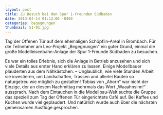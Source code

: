 ```yaml
---
layout: post
title: Zu Besuch bei den Spur 1-Freunden Südbaden
date: 2013-04-14 01:13:00 -0400
categories: begegnungen
thumbnail: 51-01.jpg
---
```

Tag der Offenen Tür auf dem ehemaligen Schöpflin-Areal in Brombach. Für die Teilnehmer am Leo-Projekt „Begegnungen“ ein guter Grund, einmal die große Modelleisenbahn-Anlage der Spur 1-Freunde Südbaden zu besuchen.

Es war ein tolles Erlebnis, sich die Anlage in Betrieb anzusehen und sich viele Details aus erster Hand erklären zu lassen. Einige Modellbauer plauderten aus dem Nähkästchen. – Unglaublich, wie viele Stunden Arbeit sie investieren, um Landschaften, Trassen und allerlei Bauten so naturgetreu wie möglich zu gestalten! Tobias von „Ahorn“ war nicht der Einzige, der an diesem Nachmittag mehrmals das Wort „Waaahnsinn!“ aussprach.
Nach dem Eintauchen in die Modellbau-Welt suchte die Gruppe das speziell zum Tag der Offenen Tür eingerichtete Café auf. Bei Kaffee und Kuchen wurde viel geplaudert. Und natürlich wurde auch über die nächsten gemeinsamen Ausflüge gesprochen.